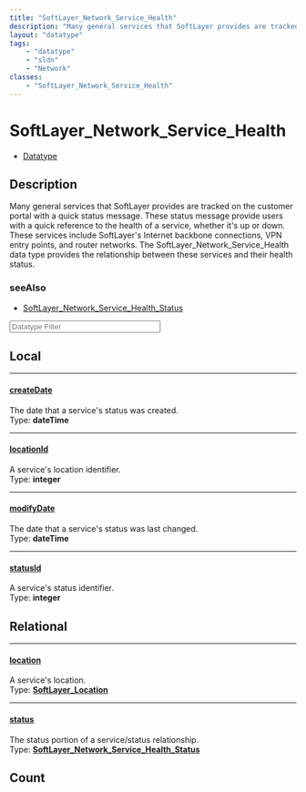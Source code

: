 ```yaml
---
title: "SoftLayer_Network_Service_Health"
description: "Many general services that SoftLayer provides are tracked on the customer portal with a quick status message. These stat... "
layout: "datatype"
tags:
    - "datatype"
    - "sldn"
    - "Network"
classes:
    - "SoftLayer_Network_Service_Health"
---
```


# SoftLayer_Network_Service_Health
<div id='service-datatype'>
    <ul id='sldn-reference-tabs'>
        <li id='datatype'> <a href='/reference/datatypes/SoftLayer_Network_Service_Health' >Datatype</a></li>
    </ul>
</div>

## Description 
Many general services that SoftLayer provides are tracked on the customer portal with a quick status message. These status message provide users with a quick reference to the health of a service, whether it's up or down. These services include SoftLayer's Internet backbone connections, VPN entry points, and router networks. The SoftLayer_Network_Service_Health data type provides the relationship between these services and their health status. 



### seeAlso

* [SoftLayer_Network_Service_Health_Status](/reference/datatypes/SoftLayer_Network_Service_Health_Status )




<!-- Filer BEGIN -->
<div class="view-filters">
        <div class="clearfix">
            <div class="search-input-box">
                <input placeholder="Datatype Filter" onkeyup="titleSearch(inputId='prop-input', divId='properties', elementClass='prop-row')" 
                    type="text" id="prop-input" value="" size="30" maxlength="128" class="form-text">
            </div>
        </div>
</div>
<!-- Filer END -->

<div id="properties" class="content">
<div id="localProperties" class="prop-content" >

## Local
<div class="prop-row">

-----
[createDate]: #createdate
#### [createDate]
The date that a service's status was created.  
<span class="type-label">Type: </span>**dateTime**


</div>
<div class="prop-row">

-----
[locationId]: #locationid
#### [locationId]
A service's location identifier.  
<span class="type-label">Type: </span>**integer**


</div>
<div class="prop-row">

-----
[modifyDate]: #modifydate
#### [modifyDate]
The date that a service's status was last changed.  
<span class="type-label">Type: </span>**dateTime**


</div>
<div class="prop-row">

-----
[statusId]: #statusid
#### [statusId]
A service's status identifier.  
<span class="type-label">Type: </span>**integer**


</div>
</div>
<!-- LOCAL PROPERTY END -->

<div id="relationalProperties"  class="prop-content" >

## Relational
<div class="prop-row">

-----
[location]: #location
#### [location]
A service's location.  
<span class="type-label">Type: </span>**<a href='/reference/datatypes/SoftLayer_Location'>SoftLayer_Location </a>**


</div>
<div class="prop-row">

-----
[status]: #status
#### [status]
The status portion of a service/status relationship.  
<span class="type-label">Type: </span>**<a href='/reference/datatypes/SoftLayer_Network_Service_Health_Status'>SoftLayer_Network_Service_Health_Status </a>**


</div>

## Count
</div>


